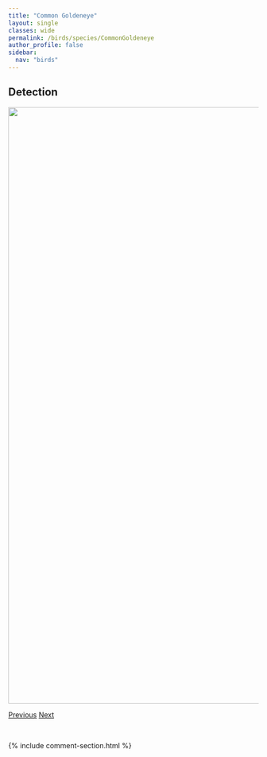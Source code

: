 ```yaml
---
title: "Common Goldeneye"
layout: single
classes: wide
permalink: /birds/species/CommonGoldeneye
author_profile: false
sidebar:
  nav: "birds"
---
```


<h2>Detection</h2>

<a href="https://drive.google.com/uc?export=view&id=1knR22xaQllTzZkvFTRDbiOVLhrwwR-YP">
<img src="https://drive.google.com/uc?export=view&id=1knR22xaQllTzZkvFTRDbiOVLhrwwR-YP" height = "1200" width = "800">
</a>

<a href="/birds/species/CapeMayWarbler/" class="pagination--pager" title="Cape May Warbler">Previous</a> <a href="/birds/species/CommonGrackle/" class="pagination--pager" title="Common Grackle">Next</a>

<p>&nbsp;</p>

{% include comment-section.html %}
